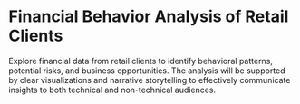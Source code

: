 # Financial Behavior Analysis of Retail Clients
Explore financial data from retail clients to identify behavioral patterns, potential risks, and business opportunities. The analysis will be supported by clear visualizations and narrative storytelling to effectively communicate insights to both technical and non-technical audiences.
